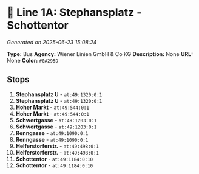# 🚌 Line 1A: Stephansplatz - Schottentor

*Generated on 2025-06-23 15:08:24*

**Type:** Bus
**Agency:** Wiener Linien GmbH & Co KG
**Description:** None
**URL:** None
**Color:** `#0A295D`

## Stops

1. **Stephansplatz U** - `at:49:1320:0:1`
2. **Stephansplatz U** - `at:49:1320:0:1`
3. **Hoher Markt** - `at:49:544:0:1`
4. **Hoher Markt** - `at:49:544:0:1`
5. **Schwertgasse** - `at:49:1203:0:1`
6. **Schwertgasse** - `at:49:1203:0:1`
7. **Renngasse** - `at:49:1090:0:1`
8. **Renngasse** - `at:49:1090:0:1`
9. **Helferstorferstr.** - `at:49:498:0:1`
10. **Helferstorferstr.** - `at:49:498:0:1`
11. **Schottentor** - `at:49:1184:0:10`
12. **Schottentor** - `at:49:1184:0:10`